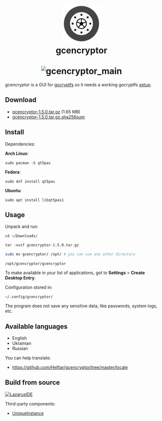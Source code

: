 <h1 align="center">
    <img src="icons/128x128.png" alt="gcencryptor_icon"/>
    <br>
    gcencryptor
    <br><br>
    <img src="https://helltar.com/projects/gcencryptor/screenshots/screenshot_19072022_160027.png" alt="gcencryptor_main"/>
</h1>

gcencryptor is a GUI for [gocryptfs](https://github.com/rfjakob/gocryptfs) so it needs a working gocryptfs [setup](https://github.com/rfjakob/gocryptfs#installation).

Download
--------

- [gcencryptor-1.5.0.tar.gz](https://github.com/Helltar/gcencryptor/releases/download/1.5.0/gcencryptor-1.5.0.tar.gz) (1.65 MB)
- [gcencryptor-1.5.0.tar.gz.sha256sum](https://helltar.com/projects/gcencryptor/bin/sha256sums/gcencryptor-1.5.0.tar.gz.sha256sum)

Install
-------

Dependencies:

**Arch Linux**:

```
sudo pacman -S qt5pas
```

**Fedora**:

```
sudo dnf install qt5pas
```

**Ubuntu**:

```
sudo apt install libqt5pas1
```

Usage
-----

Unpack and run:

```
cd ~/Downloads/
```
```
tar -xvzf gcencryptor-1.5.0.tar.gz
```
```bash
sudo mv gcencryptor/ /opt/ # you can use any other directory
```
```
/opt/gcencryptor/gcencryptor
```

To make available in your list of applications, got to **Settings** > **Create Desktop Entry**.

Configuration stored in:

```
~/.config/gcencryptor/
```

The program does not save any sensitive data, like passwords, system logs, etc.

Available languages
-------------------
- English
- Ukrainian
- Russian

You can help translate:
- https://github.com/Helltar/gcencryptor/tree/master/locale

Build from source
-----------------

[![LazarusIDE](http://wiki.lazarus.freepascal.org/images/9/94/built_with_lazarus_logo.png)](http://www.lazarus-ide.org)

Third-party components:

- [UniqueInstance](https://github.com/blikblum/luipack/releases/tag/uniqueinstance-1.1)
